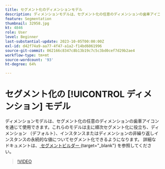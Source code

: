 ```yaml
---
title: セグメント化のディメンションモデル
description: ディメンションモデルは、セグメント化の任意のディメンションの歯車アイコンを通じて使用できます。これらのモデルは主に順次セグメント化に役立ち、ディメンション（デフォルト）、インスタンスまたはディメンションの非繰り返しインスタンスの永続的な値についてセグメント化できるようになります。
feature: Segmentation
thumbnail: 32958.jpg
kt: 4846
role: User
level: Beginner
last-substantial-update: 2023-10-05T00:00:00Z
exl-id: d42f74a9-aa77-4f47-a1a2-f14bd6061996
source-git-commit: 062166c8347c8b13b19c7c5c3bd0cef7d29b2ae4
workflow-type: tm+mt
source-wordcount: '93'
ht-degree: 64%

---
```


# セグメント化の [!UICONTROL ディメンション] モデル

ディメンションモデルは、セグメント化の任意のディメンションの歯車アイコンを通じて使用できます。これらのモデルは主に順次セグメント化に役立ち、ディメンション （デフォルト）、インスタンスまたはディメンションの非繰り返しインスタンスの永続的な値についてセグメント化できるようになります。 詳細なドキュメントは、[ セグメントビルダー ](https://experienceleague.adobe.com/docs/analytics/components/segmentation/segmentation-workflow/seg-build.html?lang=ja){target="_blank"} を参照してください。

>[!VIDEO](https://video.tv.adobe.com/v/32958/?quality=12&learn=on)
